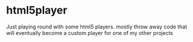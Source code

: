 # html5player

Just playing round with some html5 players. mostly throw away code that will eventually become a custom player for one of my 
other projects
